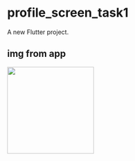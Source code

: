 # profile_screen_task1

A new Flutter project.

## img from app
<p float="left">
  <img src="https://github.com/EslamFares/profileScreen_task1_DSC/master/img_from_app/1.png" width="200" />
  </p>